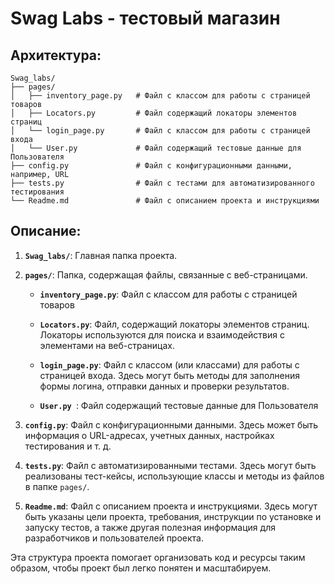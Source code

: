 # Swag Labs - тестовый магазин
## Архитектура: 

```
Swag_labs/
├── pages/
│   ├── inventory_page.py   # Файл с классом для работы с страницей товаров
│   ├── Locators.py         # Файл содержащий локаторы элементов страниц
│   └── login_page.py       # Файл с классом для работы с страницей входа
│   └── User.py             # Файл содержащий тестовые данные для Пользователя
├── config.py               # Файл с конфигурационными данными, например, URL
├── tests.py                # Файл с тестами для автоматизированного тестирования
└── Readme.md               # Файл с описанием проекта и инструкциями
```

## Описание:

1. **`Swag_labs/`**: Главная папка проекта.

2. **`pages/`**: Папка, содержащая файлы, связанные с веб-страницами.
    - **`inventory_page.py`**: Файл с классом для работы с страницей товаров

    - **`Locators.py`**: Файл, содержащий локаторы элементов страниц. Локаторы используются для поиска и взаимодействия с элементами на веб-страницах.
    
    - **`login_page.py`**: Файл с классом (или классами) для работы с страницей входа. Здесь могут быть методы для заполнения формы логина, отправки данных и проверки результатов.
   
    - **`User.py `**: Файл содержащий тестовые данные для Пользователя

3. **`config.py`**: Файл с конфигурационными данными. Здесь может быть информация о URL-адресах, учетных данных, настройках тестирования и т. д.

4. **`tests.py`**: Файл с автоматизированными тестами. Здесь могут быть реализованы тест-кейсы, использующие классы и методы из файлов в папке `pages/`.

5. **`Readme.md`**: Файл с описанием проекта и инструкциями. Здесь могут быть указаны цели проекта, требования, инструкции по установке и запуску тестов, а также другая полезная информация для разработчиков и пользователей проекта.

Эта структура проекта помогает организовать код и ресурсы таким образом, чтобы проект был легко понятен и масштабируем.
